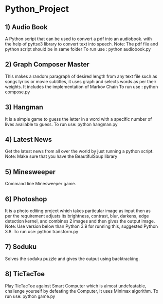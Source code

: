# Python_Project

## 1) Audio Book
A Python script that can be used to convert a pdf into an audiobook.
with the help of pyttsx3 library to convert text into speech.
Note: The pdf file and python script should be in same folder
To run use : python audiobook.py

## 2) Graph Composer Master
This makes a random paragraph of desired length from any text file such as songs lyrics or movie subtitles, it uses graph and selects words as per their weights. It includes the implementation of Markov Chain
To run use : python compose.py

## 3) Hangman
It is a simple game to guess the letter in a word with a specific number of lives available to guess.
To run use: python hangman.py

## 4) Latest News
Get the latest news from all over the world by just running a python script.
Note: Make sure that you have the BeautifulSoup library 

## 5) Minesweeper
Command line Minesweeper game.

## 6) Photoshop
It is a photo editing project which takes particular image as input then as per the requirement adjusts its brightness, contrast, blur, darkens, edge detection kernel, and combines 2 images and then gives the output image.
Note: Use version below than Python 3.9 for running this, suggested Python 3.8.
To run use: python transform.py

## 7) Soduku
Solves the soduku puzzle and gives the output using backtracking.

## 8) TicTacToe
Play TicTacToe against Smart Computer which is almost undefeatable, challenge yourself by defeating the Computer, It uses Minimax algorithm.
To run use: python game.py
